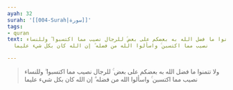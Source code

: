 ```yaml
---
ayah: 32
surah: '[[004-Surah|سورة]]'
tags:
- quran
text: ولا تتمنوا ما فضل الله به بعضكم على بعض ۚ للرجال نصيب مما اكتسبوا ۖ وللنساء
  نصيب مما اكتسبن ۚ واسألوا الله من فضله ۗ إن الله كان بكل شيء عليما

---
```

> ولا تتمنوا ما فضل الله به بعضكم على بعض ۚ للرجال نصيب مما اكتسبوا ۖ وللنساء نصيب مما اكتسبن ۚ واسألوا الله من فضله ۗ إن الله كان بكل شيء عليما
